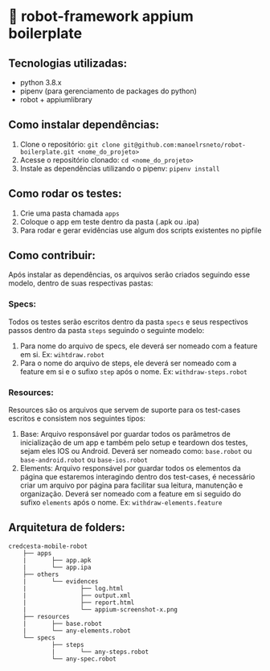# 🤖 robot-framework appium boilerplate

## Tecnologias utilizadas:

- python 3.8.x
- pipenv (para gerenciamento de packages do python)
- robot + appiumlibrary

## Como instalar dependências:

1. Clone o repositório: `git clone git@github.com:manoelrsneto/robot-boilerplate.git <nome_do_projeto>`
2. Acesse o repositório clonado: `cd <nome_do_projeto>`
3. Instale as dependências utilizando o pipenv: `pipenv install`

## Como rodar os testes:

1. Crie uma pasta chamada `apps`
2. Coloque o app em teste dentro da pasta (.apk ou .ipa)
3. Para rodar e gerar evidências use algum dos scripts existentes no pipfile

## Como contribuir:

Após instalar as dependências, os arquivos serão criados seguindo esse modelo, dentro de suas respectivas pastas:

### Specs:

Todos os testes serão escritos dentro da pasta `specs` e seus respectivos passos dentro da pasta `steps` seguindo o seguinte modelo:

1. Para nome do arquivo de specs, ele deverá ser nomeado com a feature em si. Ex: `wihtdraw.robot`
2. Para o nome do arquivo de steps, ele deverá ser nomeado com a feature em si e o sufixo `step` após o nome. Ex: `withdraw-steps.robot`

### Resources:

Resources são os arquivos que servem de suporte para os test-cases escritos e consistem nos seguintes tipos:

1. Base: Arquivo responsável por guardar todos os parâmetros de inicialização de um app e também pelo setup e teardown dos testes, sejam eles IOS ou Android. Deverá ser nomeado como: `base.robot` ou `base-android.robot` ou `base-ios.robot`
2. Elements: Arquivo responsável por guardar todos os elementos da página que estaremos interagindo dentro dos test-cases, é necessário criar um arquivo por página para facilitar sua leitura, manutenção e organização. Deverá ser nomeado com a feature em si seguido do sufixo `elements` após o nome. Ex: `withdraw-elements.feature`

## Arquitetura de folders:

```
credcesta-mobile-robot
    ├── apps
    |       ├── app.apk
    |       └── app.ipa
    ├── others
    |       └── evidences
    |               ├── log.html
    |               ├── output.xml
    |               ├── report.html
    |               └── appium-screenshot-x.png
    ├── resources
    |       ├── base.robot
    |       └── any-elements.robot
    └── specs
            ├── steps
            |       └── any-steps.robot
            └── any-spec.robot
```
